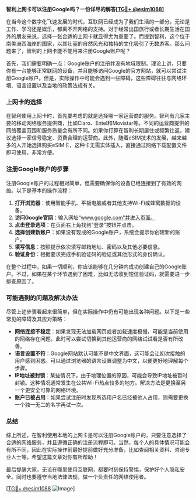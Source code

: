 **智利上网卡可以注册Google吗？一份详尽的解答[[TG💪+ @esim1088](https://t.me/s/esim1088)]**

在当今这个数字化飞速发展的时代，互联网已经成为了我们生活的一部分。无论是工作、学习还是娱乐，都离不开网络的支持。对于经常出国旅行或者长期生活在国外的朋友来说，选择一张合适的上网卡就显得尤为重要了。而提到智利，这个位于南美洲西海岸的国家，以其壮丽的自然风光和独特的文化吸引了无数游客。那么问题来了，智利的上网卡能不能用来注册Google账户呢？

首先，我们需要明确一点：Google账户的注册并没有地域限制。理论上讲，只要你有一台能够正常联网的设备，并且能够访问Google的官方网站，就可以尝试注册Google账户。但是，实际操作中可能会遇到一些障碍，这些障碍往往与网络环境、语言设置以及当地的政策法规有关。

### 上网卡的选择

在智利使用上网卡时，首先要考虑的就是选择哪一家运营商的服务。智利有几家主要的移动网络服务提供商，比如Claro、Entel和Movistar等。不同的运营商提供的网络覆盖范围和服务质量会有所不同。如果你打算在智利长期居住或频繁往返，建议选择一家信号稳定、资费合理的运营商。此外，随着eSIM技术的发展，越来越多的人开始选择购买eSIM卡，这种卡无需实体插入，直接通过网络下载配置文件即可使用，非常方便。

### 注册Google账户的步骤

注册Google账户的过程相对简单，但需要确保你的设备已经连接到了有效的网络。以下是基本的操作流程：

1. **打开浏览器**：使用智能手机、平板电脑或者其他支持Wi-Fi或蜂窝数据的设备。
2. **访问Google官网**：输入网址“www.google.com”并进入页面。
3. **点击登录选项**：在页面右上角找到“登录”按钮并点击。
4. **选择创建新账户**：如果没有现成的Google账户，系统会提示你创建新的账户。
5. **填写信息**：按照提示依次填写邮箱地址、密码以及其他必要信息。
6. **验证身份**：根据要求完成手机验证码的验证或其他形式的身份确认。

在整个过程中，如果一切顺利，你应该能够在几分钟内成功创建自己的Google账户。不过，如果在某个环节遇到了困难，比如无法收到短信验证码，就需要进一步排查原因了。

### 可能遇到的问题及解决办法

尽管上述步骤看起来很简单，但在实际操作中仍有可能出现各种问题。以下是一些常见的障碍及其应对策略：

- **网络连接不稳定**：如果发现无法加载网页或者加载速度极慢，可能是当前使用的网络存在问题。此时可以尝试切换到其他运营商的网络试试看是否有所改善。
- **语言设置不符**：Google网站默认可能不是中文界面，这可能会让初次接触的用户感到困惑。可以通过浏览器的语言设置调整为中文，以便更好地理解每个步骤。
- **IP地址被封锁**：某些情况下，由于地理位置的原因，可能会导致IP地址被暂时封锁。这种情况通常发生在公共Wi-Fi热点较多的地方。解决方法是更换至另一个更安全可靠的网络环境。
- **账户已被占用**：如果尝试注册时发现所选用户名已经被他人占用，则需要更换一个独一无二的名字再试一次。

### 总结

综上所述，在智利使用本地的上网卡是可以注册Google账户的，只要注意选择了合适的网络服务，并且遵循正确的注册流程即可。当然，每个人的具体情况可能会有所不同，因此在实际操作前最好提前做好充分准备，比如查阅相关资料、咨询专业人士等。希望这篇文章对你有所帮助！

最后提醒大家，无论在哪里使用互联网，都要时刻保持警惕，保护好个人隐私安全。同时也要遵守当地法律法规，做一个负责任的网络使用者。

[[TG💪+ @esim1088](https://t.me/s/esim1088) ![Image](https://i.postimg.cc/4NQfJmqS/Snipaste-2025-05-13-00-14-12.png)]